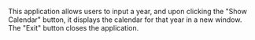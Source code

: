 This application allows users to input a year, and upon clicking the "Show Calendar" button, it displays the calendar for that year in a new window. The "Exit" button closes the application.






